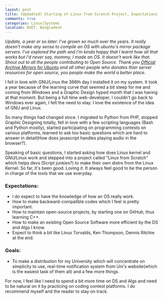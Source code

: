 ```yaml
---
layout: post
title: (Updadted) Starting of Linux from Scratch Project, Expectations and Goals 
comments: true
categories: Linux|Systems
location: DUET, Bangladesh
---
```


<i>Update, a year or so later: I've grown so much over the years. It really doesn't make any sense to compile an OS with ubuntu's mirror package servers. I've explored the path and I'm kinda happy that I learnt how all that works but i'd never say, mommy, I made an OS. It doesn't work like that. Shout out to all the people contributing to Open Source. Thank you <a href="https://launchpad.net/ubuntu/+archivemirrors">Official Archive Mirrors for Ubuntu</a> and all other people who donates thier server resources for open source, you people make the world a better place.</i>

I fell in love with GNU/Linux the 366th day I installed it on my system. It took a year because of the learning curve that seemed a bit steep for me and coming from Windows and a Graphic Design hyped month that I was having at that moment. But being a full time web-developer, I couldn't go back to Windows ever again, I felt the need to stay. I love the existence of the idea of GNU and Linux.

So many things had changed since. I migrated to Python from PHP, stopped Graphic Designing totally, fell in love with a few scripting languages (Bash and Python mostly), started participating on programming contests on various platforms, learned to ask too basic questions which are hard to answer in detail(How does javascript handles playing audio in the browser?).

Speaking of basic questions, I started asking how does Linux kernel and GNU/Linux work and stepped into a project called "Linux from Scratch" which helps devs (Script junkies?) to make their own distro from the Linux Kernel. So far, it's been good. Loving it. It always feel good to be the person in charge of the tools that we use everyday.

### Expectations:
* I do expect to have the knowledge of how an OS really work.
* How to make backward-compatible codes which I feel is pretty important.
* How to maintain open-source projects, by starting one on GitHub, thus learning C++.
* How to make an existing Open Source Software more efficient by the DS and Algs I know.
* Expect to think a bit like Linux Torvalds, Ken Thompson, Dennis Ritchie at the end.

### Goals:
* To make a distribution for my University which will concentrate on simplicity to use, real-time notification system from Uni's website(which is the easiest task of them all) and a few more things.

For now, I feel like I need to spend a bit more time on DS and Algs and need to be natural on it by practicing on coding contest platforms. I do recommend myself and the reader to stay on track.
